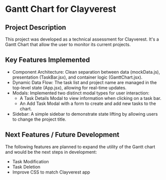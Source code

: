 # Gantt Chart for Clayverest

## Project Description

This project was developed as a technical assessment for Clayverest. It's a Gantt Chart that allow the user to monitor its current projects.

## Key Features Implemented

- Component Architecture: Clean separation between data (mockData.js), presentation (TaskBar.jsx), and container logic (GanttChart.jsx).
- Dynamic Data Flow: The task list and project name are managed in the top-level state (App.jsx), allowing for real-time updates.
- Modals: Implemented two distinct modal types for user interaction:
  - A Task Details Modal to view information when clicking on a task bar.
  - An Add Task Modal with a form to create and add new tasks to the chart.
- Sidebar: A simple sidebar to demonstrate state lifting by allowing users to change the project title.

## Next Features / Future Development

The following features are planned to expand the utility of the Gantt chart and would be the next steps in development:

- Task Modification
- Task Deletion
- Improve CSS to match Clayverest app
